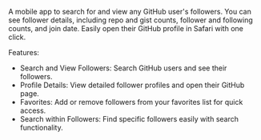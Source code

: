 A mobile app to search for and view any GitHub user's followers. You can see follower details, including repo and gist counts, follower and following counts, and join date. Easily open their GitHub profile in Safari with one click.

Features:

- Search and View Followers: Search GitHub users and see their followers.
- Profile Details: View detailed follower profiles and open their GitHub page.
- Favorites: Add or remove followers from your favorites list for quick access.
- Search within Followers: Find specific followers easily with search functionality.
